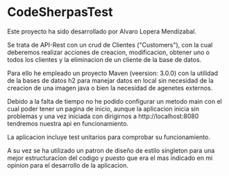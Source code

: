﻿# CodeSherpasTest

Este proyecto ha sido desarrollado por Alvaro Lopera Mendizabal.

Se trata de API-Rest con un crud de Clientes ("Customers"), con la cual deberemos realizar acciones de creacion, modificacion, obtener uno o todos los clientes y la eliminacion de un cliente de la base de datos. 

Para ello he empleado un proyecto Maven (veersion: 3.0.0) con la utilidad de la bases de datos h2 para manejar datos en local sin necesidad de la creacion de una imagen java o bien la necesidad de agenetes externos.

Debido a la falta de tiempo no he podido configurar un metodo main con el cual poder tener un pagina de inicio, aunque la aplicacion inicia sin problemas y una vez iniciada con dirigirnos a http://localhost:8080 tendremos nuestra api en funcionamiento.

La aplicacion incluye test unitarios para comprobar su funcionamiento.

A su vez se ha utilizado un patron de diseño de estilo singleton para una mejor estructuracion del codigo y puesto que era el mas indicado en mi opinion para el desarrollo de la aplicacion. 


